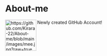# About-me
Newly created GitHub Account!
<img align="left" width="100" height="100" src = "mee.jpeg" alt = "https://github.com/Kirara-22/About-me/blob/main/images/mee.jpg?raw=true">

